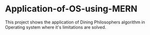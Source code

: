 # Application-of-OS-using-MERN
This project shows the application of Dining Philosophers algorithm in Operating system where it's limitations are solved.
